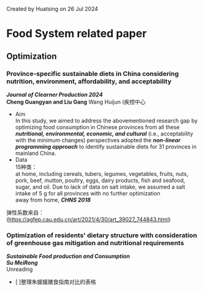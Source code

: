Created by Huatsing on 26 Jul 2024
# Food System related paper
## Optimization
### Province-specific sustainable diets in China considering nutrition, environment, affordability, and acceptability
***Journal of Clearner Production 2024***  
**Cheng Guangyan and Liu Gang** Wang Huijun (疾控中心 
* Aim  
In this study, we aimed to address the abovementioned research gap by optimizing food consumption in Chinese provinces from all these ***nutritional, environmental, economic, and cultural*** (i.e., acceptability with the minimum changes) perspectives adopted the ***non-linear programming approach*** to identify sustainable diets for 31 provinces in mainland China.
* Data  
15种类：  
at home, including cereals, tubers, legumes, vegetables, fruits, nuts, pork, beef, mutton, poultry, eggs, dairy products, fish and seafood, sugar, and oil. Due to lack of data on salt intake, we assumed a salt intake of 5 g for all provinces with no further optimization  
away from home, ***CHNS 2018***

弹性系数来自：(https://agfep.cau.edu.cn/art/2021/4/30/art_39027_744843.html)
  
### Optimization of residents' dietary structure with consideration of greenhouse gas mitigation and nutritional requirements
***Sustainable Food production and Consumption***  
***Su MeiRong***  
Unreading

- [ ]整理朱媛媛膳食指南对比的表格

